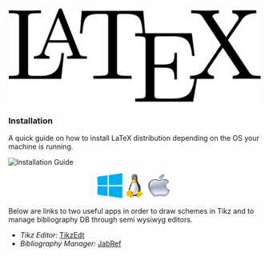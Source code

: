 ![LaTeX](./latex.svg)

### Installation

A quick guide on how to install LaTeX distribution depending on the OS your machine is running.

![Installation Guide](./images/man-latex.gif)

<center>

[<img src = "images/Win.png" alt = "On how to install proTeXt" width="50" height="50">](https://www.tug.org/protext/)				       [<img src = "images/Linux.jpeg" alt = "On how to install TeX Live" width="40" height="50">](https://www.tug.org/texlive/)				[<img src = "images/Mac.jpeg" alt = "On how to install Mac TeX" width="50" height="50">](https://www.tug.org/mactex/)

</center>

Below are links to two useful apps in order to draw schemes in Tikz and to manage bibliography DB through semi wysiwyg editors.

-   _Tikz Editor:_ [TikzEdt](http://www.tikzedt.org/ "Link to TikzEdt")
-   _Bibliography Manager:_ [JabRef](http://www.jabref.org/ "Link to JabRef")
